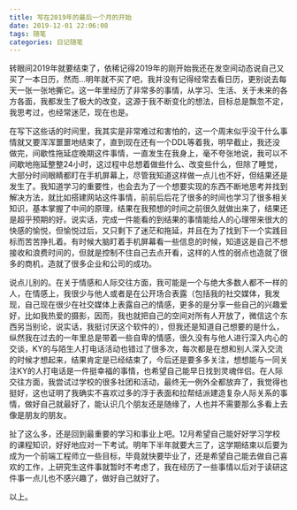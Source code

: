 ```yaml
---
title: 写在2019年的最后一个月的开始
date: 2019-12-01 22:06:08
tags: 随笔
categories: 日记随笔
---
```


转眼间2019年就要结束了，依稀记得2019年的刚开始我还在发空间动态说自己又买了一本日历，然而...明年就不买了吧，我并没有记得经常去看日历，更别说去每天一张一张地撕它。这一年里经历了非常多的事情，从学习、生活、关于未来的各方各面，我都发生了极大的改变，这源于我不断变化的想法，目标总是飘忽不定，我思考过，也经常迷茫，现在也是。

在写下这些话的时间里，我其实是非常难过和害怕的，这一个周末似乎没干什么事情就又要浑浑噩噩地结束了，直到现在还有一个DDL等着我，明早截止，我还没做完，间歇性拖延症晚期这件事情，一直发生在我身上，毫不夸张地说，我可以不间歇地拖延整整24小时，这过程中总想着做些什么、改变些什么，但除了睡觉，大部分时间眼睛都盯在手机屏幕上，尽管我知道这样做一点儿也不好，但结果还是发生了。我知道学习的重要性，也会去为了一个想要实现的东西不断地思考并找到解决方法，就比如搭建网站这件事情，前前后后花了很多的时间也学习了很多相关知识，基本掌握了中间的原理，结果在我预想的时间之前很久就做出来了，结果还是超乎预期的好。说实话，完成一件能看的到结果的事情能给人的心理带来很大的快感的愉悦，但愉悦过后，又只剩下了迷茫和拖延，并且在为了找到下一个实践目标而苦苦挣扎着。有时候大脑盯着手机屏幕看一些信息的时候，知道这是自己不想接收和浪费时间的，但就是控制不住自己去点开看，这样的人性的弱点也造就了很多的商机，造就了很多企业和公司的成功。

说点儿别的。在关于情感和人际交往方面，我可能是一个与绝大多数人都不一样的人，在情感上，我很少与他人或者是在公开场合表露（包括我的社交媒体，我发现，自己现在很少在社交媒体上表露自己的情感，更多的是分享一些自己的兴趣爱好，比如我热爱的摄影，因而，我也就把自己的空间对所有人开放了，微信这个东西另当别论，说实话，我挺讨厌这个软件的），但我还是知道自己想要的是什么，纵然我在过去的一年里总是带着一些自卑的情感，很久没有与他人进行深入内心的交谈，KY的与陌生人打电话活动也错过了很多次，每次都是在想和别人深入交流的时候才想起来，结果肯定是已经结束了，今后还是要多多关注，想想能与一同关注KY的人打电话是一件挺幸福的事情，也希望自己能早日找到灵魂伴侣。在人际交往方面，我尝试过学校的很多社团和活动，最终无一例外全都放弃了，我觉得也挺好，这也证明了我确实不喜欢过多的浮于表面和拉帮结派建造复杂人际关系的事情，做好自己就最好了，能认识几个朋友还是随缘了，人也并不需要那么多看上去像是朋友的朋友。

扯了这么多，还是回到最重要的学习和事业上吧。12月希望自己能好好学习学校的课程知识，好好地应对一下考试。明年下半年就要大三了，这学期结束以后要为成为一个前端工程师立一些目标，毕竟就快要毕业了，还是希望自己能去做自己喜欢的工作，上研究生这件事就暂时不考虑了，我在经历了一些事情以后对于读研这件事一点儿也不感兴趣了，做好自己就好了。

以上。


